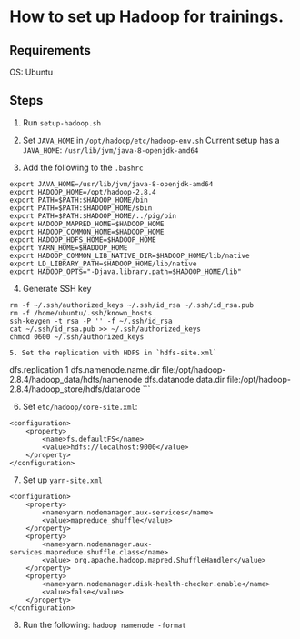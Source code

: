 # How to set up Hadoop for trainings.
## Requirements
OS: Ubuntu

## Steps
1. Run `setup-hadoop.sh`
2. Set `JAVA_HOME` in `/opt/hadoop/etc/hadoop-env.sh`
Current setup has a `JAVA_HOME`: `/usr/lib/jvm/java-8-openjdk-amd64`

3. Add the following to the `.bashrc`
```
export JAVA_HOME=/usr/lib/jvm/java-8-openjdk-amd64
export HADOOP_HOME=/opt/hadoop-2.8.4
export PATH=$PATH:$HADOOP_HOME/bin
export PATH=$PATH:$HADOOP_HOME/sbin
export PATH=$PATH:$HADOOP_HOME/../pig/bin
export HADOOP_MAPRED_HOME=$HADOOP_HOME
export HADOOP_COMMON_HOME=$HADOOP_HOME
export HADOOP_HDFS_HOME=$HADOOP_HOME
export YARN_HOME=$HADOOP_HOME
export HADOOP_COMMON_LIB_NATIVE_DIR=$HADOOP_HOME/lib/native
export LD_LIBRARY_PATH=$HADOOP_HOME/lib/native
export HADOOP_OPTS="-Djava.library.path=$HADOOP_HOME/lib"
```

4. Generate SSH key
```
rm -f ~/.ssh/authorized_keys ~/.ssh/id_rsa ~/.ssh/id_rsa.pub
rm -f /home/ubuntu/.ssh/known_hosts
ssh-keygen -t rsa -P '' -f ~/.ssh/id_rsa
cat ~/.ssh/id_rsa.pub >> ~/.ssh/authorized_keys
chmod 0600 ~/.ssh/authorized_keys
```

```
5. Set the replication with HDFS in `hdfs-site.xml`
```
<configuration>
    <property>
        <name>dfs.replication</name>
        <value>1</value>
    </property>
    <property>
        <name>dfs.namenode.name.dir</name>
        <value>file:/opt/hadoop-2.8.4/hadoop_data/hdfs/namenode</value>
    </property>
    <property>
        <name>dfs.datanode.data.dir</name>
        <value>file:/opt/hadoop-2.8.4/hadoop_store/hdfs/datanode</value>
    </property>
</configuration>
```

6. Set `etc/hadoop/core-site.xml`:
```
<configuration>
    <property>
        <name>fs.defaultFS</name>
        <value>hdfs://localhost:9000</value>
    </property>
</configuration>
```

7. Set up `yarn-site.xml`
```
<configuration>
    <property>
        <name>yarn.nodemanager.aux-services</name>
        <value>mapreduce_shuffle</value>
    </property>
    <property>
        <name>yarn.nodemanager.aux-services.mapreduce.shuffle.class</name>
        <value> org.apache.hadoop.mapred.ShuffleHandler</value>
    </property>
    <property>
        <name>yarn.nodemanager.disk-health-checker.enable</name>
        <value>false</value>
    </property>
</configuration>
```

8. Run the following:
`hadoop namenode -format`
